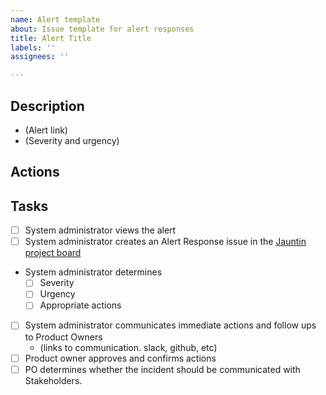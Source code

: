 ```yaml
---
name: Alert template
about: Issue template for alert responses
title: Alert Title
labels: ''
assignees: ''

---
```


## Description

- (Alert link)
- (Severity and urgency)

## Actions


## Tasks

- [ ] System administrator views the alert
- [ ] System administrator creates an Alert Response issue in the [Jauntin project board](https://github.com/orgs/jauntin/projects/4)
- System administrator determines
  - [ ] Severity
  - [ ] Urgency
  - [ ] Appropriate actions
- [ ] System administrator communicates immediate actions and follow ups to Product Owners
  - (links to communication. slack, github, etc)
- [ ] Product owner approves and confirms actions
- [ ] PO determines whether the incident should be communicated with Stakeholders.